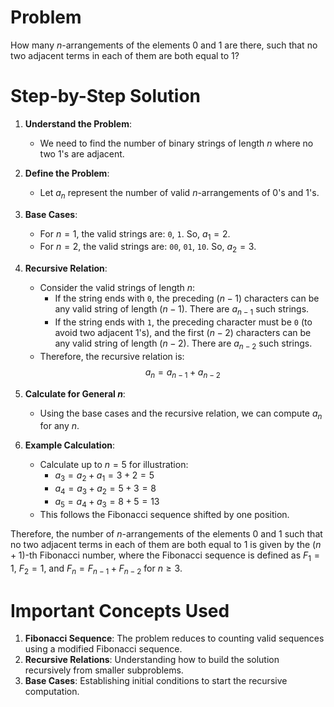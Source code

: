 # Problem
How many $n$-arrangements of the elements 0 and 1 are there, such that no two adjacent terms in each of them are both equal to 1?

# Step-by-Step Solution

1. **Understand the Problem**:
    - We need to find the number of binary strings of length $n$ where no two 1's are adjacent.

2. **Define the Problem**:
    - Let $a_n$ represent the number of valid $n$-arrangements of 0's and 1's.

3. **Base Cases**:
    - For $n = 1$, the valid strings are: `0`, `1`. So, $a_1 = 2$.
    - For $n = 2$, the valid strings are: `00`, `01`, `10`. So, $a_2 = 3$.

4. **Recursive Relation**:
    - Consider the valid strings of length $n$:
        - If the string ends with `0`, the preceding $(n-1)$ characters can be any valid string of length $(n-1)$. There are $a_{n-1}$ such strings.
        - If the string ends with `1`, the preceding character must be `0` (to avoid two adjacent 1's), and the first $(n-2)$ characters can be any valid string of length $(n-2)$. There are $a_{n-2}$ such strings.
    - Therefore, the recursive relation is:
    $$
    a_n = a_{n-1} + a_{n-2}
    $$

5. **Calculate for General $n$**:
    - Using the base cases and the recursive relation, we can compute $a_n$ for any $n$.

6. **Example Calculation**:
    - Calculate up to $n=5$ for illustration:
        - $a_3 = a_2 + a_1 = 3 + 2 = 5$
        - $a_4 = a_3 + a_2 = 5 + 3 = 8$
        - $a_5 = a_4 + a_3 = 8 + 5 = 13$
    - This follows the Fibonacci sequence shifted by one position.

Therefore, the number of $n$-arrangements of the elements 0 and 1 such that no two adjacent terms in each of them are both equal to 1 is given by the $(n+1)$-th Fibonacci number, where the Fibonacci sequence is defined as $F_1 = 1$, $F_2 = 1$, and $F_{n} = F_{n-1} + F_{n-2}$ for $n \geq 3$.

# Important Concepts Used
1. **Fibonacci Sequence**: The problem reduces to counting valid sequences using a modified Fibonacci sequence.
2. **Recursive Relations**: Understanding how to build the solution recursively from smaller subproblems.
3. **Base Cases**: Establishing initial conditions to start the recursive computation.
